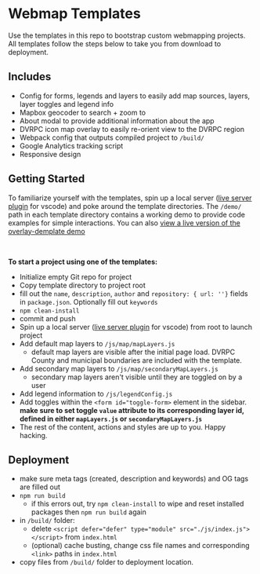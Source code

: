 # Webmap Templates
Use the templates in this repo to bootstrap custom webmapping projects. All templates follow the steps below to take you from download to deployment. 

## Includes
- Config for forms, legends and layers to easily add map sources, layers, layer toggles and legend info
- Mapbox geocoder to search + zoom to
- About modal to provide additional information about the app
- DVRPC icon map overlay to easily re-orient view to the DVRPC region
- Webpack config that outputs compiled project to `/build/`
- Google Analytics tracking script
- Responsive design

## Getting Started
To familiarize yourself with the templates, spin up a local server ([live server plugin](https://marketplace.visualstudio.com/items?itemName=ritwickdey.LiveServer) for vscode) and poke around the template directories. The `/demo/` path in each template directory contains a working demo to provide code examples for simple interactions. You can also [view a live version of the overlay-demplate demo](https://dvrpc.github.io/map-templates/)

<br />

<strong>To start a project using one of the templates:</strong>
- Initialize empty Git repo for project
- Copy template directory to project root
- fill out the `name`, `description`, `author` and `repository: { url: ''}` fields in `package.json`. Optionally fill out `keywords`
- `npm clean-install`
- commit and push
- Spin up a local server ([live server plugin](https://marketplace.visualstudio.com/items?itemName=ritwickdey.LiveServer) for vscode) from root to launch project
- Add default map layers to `/js/map/mapLayers.js`
    - default map layers are visible after the initial page load. DVRPC County and municipal boundaries are included with the template. 
- Add secondary map layers to `/js/map/secondaryMapLayers.js`
    - secondary map layers aren't visible until they are toggled on by a user
- Add legend information to `/js/legendConfig.js`
- Add toggles within the `<form id="toggle-form>` element in the sidebar.<strong> make sure to set toggle `value` attribute to its corresponding layer id, defined in either `mapLayers.js` or `secondaryMapLayers.js`</strong>
- The rest of the content, actions and styles are up to you. Happy hacking. 

## Deployment
- make sure meta tags (created, description and keywords) and OG tags are filled out
- `npm run build`
    - if this errors out, try `npm clean-install` to wipe and reset installed packages then `npm run build` again
- in `/build/` folder:
    - delete `<script defer="defer" type="module" src="./js/index.js"></script>` from `index.html`
    - (optional) cache busting, change css file names and corresponding `<link>` paths in `index.html`
- copy files from `/build/` folder to deployment location.